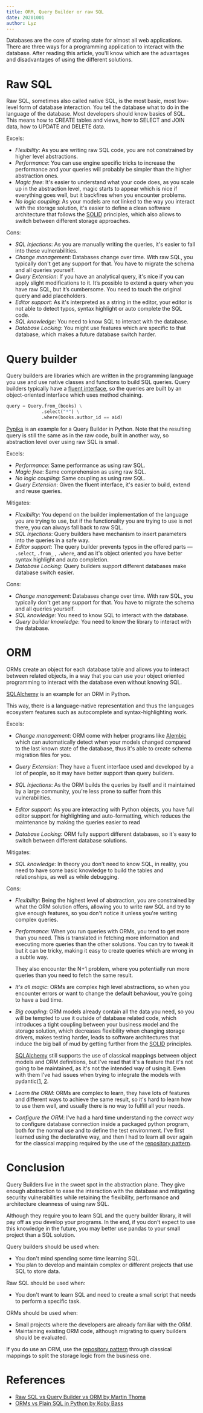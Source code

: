 ```yaml
---
title: ORM, Query Builder or raw SQL
date: 20201001
author: Lyz
---
```


Databases are the core of storing state for almost all web applications. There
are three ways for a programming application to interact with the database.
After reading this article, you'll know which are the advantages and
disadvantages of using the different solutions.

# Raw SQL

Raw SQL, sometimes also called native SQL, is the most basic, most low-level
form of database interaction. You tell the database what to do in the language
of the database. Most developers should know basics of SQL. This means how to
CREATE tables and views, how to SELECT and JOIN data, how to UPDATE and DELETE
data.

Excels:

* *Flexibility*: As you are writing raw SQL code, you are not constrained by
    higher level abstractions.
* *Performance*: You can use engine specific tricks to increase the performance
    and your queries will probably be simpler than the higher abstraction ones.
* *Magic free*: It's easier to understand what your code does, as you scale up
    in the abstraction level, magic starts to appear which is nice if everything
    goes well, but it backfires when you encounter problems.
* *No logic coupling*: As your models are not linked to the way you interact
    with the storage solution, it's easier to define a clean software
    architecture that follows the [SOLID](solid.md) principles, which also
    allows to switch between different storage approaches.

Cons:

* *SQL Injections*: As you are manually writing the queries, it's easier to fall
    into these vulnerabilities.
* *Change management*: Databases change over time. With raw SQL, you typically
    don't get any support for that. You have to migrate the schema and all
    queries yourself.
* *Query Extension*: If you have an analytical query, it's nice if you can
    apply slight modifications to it. It’s possible to extend a query when you
    have raw SQL, but it’s cumbersome. You need to touch the original query and
    add placeholders.
* *Editor support*: As it's interpreted as a string in the
    editor, your editor is not able to detect typos, syntax highlight or auto
    complete the SQL code.
* *SQL knowledge*: You need to know SQL to interact with the database.
* *Database Locking*: You might use features which are specific to that
    database, which makes a future database switch harder.

# Query builder

Query builders are libraries which are written in the programming language you
use and use native classes and functions to build SQL queries. Query builders
typically have a [fluent
interface](https://en.wikipedia.org/wiki/Fluent_interface), so the queries are
built by an object-oriented interface which uses method chaining.

```python
query = Query.from_(books) \
             .select("*") \
             .where(books.author_id == aid)
```

[Pypika](https://github.com/kayak/pypika) is an example for a Query Builder in Python.
Note that the resulting query is still the same as in the raw code, built in
another way, so abstraction level over using raw SQL is small.

Excels:

* *Performance*: Same performance as using raw SQL.
* *Magic free*: Same comprehension as using raw SQL.
* *No logic coupling*: Same coupling as using raw SQL.
* *Query Extension*: Given the fluent interface, it's easier to build, extend
    and reuse queries.

Mitigates:

* *Flexibility*: You depend on the builder implementation of the language you
    are trying to use, but if the functionality you are trying to use is not
    there, you can always fall back to raw SQL.
* *SQL Injections*: Query builders have mechanism to insert parameters into the
    queries in a safe way.
* *Editor support*: The query builder prevents typos in the offered parts
    — `.select`, `.from_` , `.where`, and as it's object oriented you have
    better syntax highlight and auto completion.
* *Database Locking*: Query builders support different databases make database
    switch easier.

Cons:

* *Change management*: Databases change over time. With raw SQL, you typically
    don't get any support for that. You have to migrate the schema and all
    queries yourself.
* *SQL knowledge*: You need to know SQL to interact with the database.
* *Query builder knowledge*: You need to know the library to interact with the
    database.

# ORM

ORMs create an object for each database table and allows you to interact
between related objects, in a way that you can use your object oriented
programming to interact with the database even without knowing SQL.

[SQLAlchemy](sqlalchemy.md) is an example for an ORM in Python.

 This way, there is a language-native representation and thus the languages
 ecosystem features such as autocomplete and syntax-highlighting work.

Excels:

* *Change management*: ORM come with helper programs like [Alembic](alembic.md)
    which can automatically detect when your models changed compared to the last
    known state of the database, thus it's able to create schema migration files
    for you.
* *Query Extension*: They have a fluent interface used and developed by a lot of
    people, so it may have better support than query builders.
* *SQL Injections*: As the ORM builds the queries by itself and it maintained
    by a large community, you're less prone to suffer from this vulnerabilities.

* *Editor support*: As you are interacting with Python objects, you have full
    editor support for highlighting and auto-formatting, which reduces the
    maintenance by making the queries easier to read
* *Database Locking*: ORM fully support different databases, so it's easy to
    switch between different database solutions.

Mitigates:

* *SQL knowledge*: In theory you don't need to know SQL, in reality, you need to
    have some basic knowledge to build the tables and relationships, as well as
    while debugging.

Cons:

* *Flexibility*: Being the highest level of abstraction, you are constrained by
    what the ORM solution offers, allowing you to write raw SQL and try to give
    enough features, so you don't notice it unless you're writing complex
    queries.

* *Performance*: When you run queries with ORMs, you tend to get more than you
    need. This is translated in fetching more information and executing more
    queries than the other solutions. You can try to tweak it but it can be
    tricky, making it easy to create queries which are wrong in a subtle way.

    They also encounter the N+1 problem, where you potentially run more
    queries than you need to fetch the same result.

* *It's all magic*: ORMs are complex high level abstractions, so when you
    encounter errors or want to change the default behaviour, you're going to
    have a bad time.

* *Big coupling*: ORM models already contain all the data you need, so you will
    be tempted to use it outside of database related code, which introduces
    a tight coupling between your business model and the storage solution, which
    decreases flexibility when changing storage drivers, makes testing harder,
    leads to software architectures that induce the big ball of mud by getting
    further from the [SOLID](solid.md) principles.

    [SQLAlchemy](sqlalchemy.md) still supports the use of classical mappings
    between object models and ORM definitions, but I've read that it's a feature
    that it's not going to be maintained, as it's not the intended way of using
    it. Even with them I've had issues when trying to integrate the models with
    pydantic([1](https://github.com/tiangolo/fastapi/issues/214),
    [2](https://github.com/samuelcolvin/pydantic/issues/1089).

* *Learn the ORM*: ORMs are complex to learn, they have lots of features and
    different ways to achieve the same result, so it's hard to learn how to use
    them well, and usually there is no way to fulfill all your needs.

* *Configure the ORM*: I've had a hard time understanding the *correct way* to
    configure database connection inside a packaged python program, both for the
    normal use and to define the test environment. I've first learned using the
    declarative way, and then I had to learn all over again for the classical
    mapping required by the use of the [repository
    pattern](repository_pattern.md).

# Conclusion

Query Builders live in the sweet spot in the abstraction plane. They give enough
abstraction to ease the interaction with the database and mitigating security
vulnerabilities while retaining the flexibility, performance and architecture
cleanness of using raw SQL.

Although they require you to learn SQL and the query builder library, it will
pay off as you develop your programs. In the end, if you don't expect to use
this knowledge in the future, you may better use pandas to your small project
than a SQL solution.

Query builders should be used when:

* You don't mind spending some time learning SQL.
* You plan to develop and maintain complex or different projects that use SQL to
    store data.

Raw SQL should be used when:

* You don't want to learn SQL and need to create a small script that needs to
    perform a specific task.

ORMs should be used when:

* Small projects where the developers are already familiar with the ORM.
* Maintaining existing ORM code, although migrating to query builders should be
    evaluated.

If you do use an ORM, use the [repository pattern](repository_pattern.md)
through classical mappings to split the storage logic from the business one.

# References

* [Raw SQL vs Query Builder vs ORM by Martin Thoma](https://levelup.gitconnected.com/raw-sql-vs-query-builder-vs-orm-eee72dbdd275)
* [ORMs vs Plain SQL in Python by Koby Bass](https://medium.com/@kobybum/orms-vs-plain-sql-in-python-2ba5362bca21)
